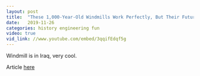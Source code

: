 ```yaml
---
layout: post
title:  "These 1,000-Year-Old Windmills Work Perfectly, But Their Future is in Doubt"
date:   2019-11-26
categories: history engineering fun
video: true
vid_link: //www.youtube.com/embed/3qqifEdqf5g
---
```


Windmill is in Iraq, very cool.

Article [here]

[here]: //blog.longnow.org/02017/04/10/1000-year-old-windmills/

